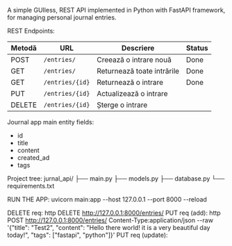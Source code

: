 A simple GUIless, REST API implemented in Python with FastAPI framework, for managing personal journal entries.

REST Endpoints:

| Metodă | URL             | Descriere                  | Status |
| ------ | --------------- | -------------------------- | ------ |
| POST   | `/entries/`     | Creează o intrare nouă     | Done   |
| GET    | `/entries/`     | Returnează toate intrările | Done   |
| GET    | `/entries/{id}` | Returnează o intrare       | Done   |
| PUT    | `/entries/{id}` | Actualizează o intrare     |
| DELETE | `/entries/{id}` | Șterge o intrare           |

Journal app main entity fields:
- id
- title
- content
- created_ad
- tags

Project tree:
jurnal_api/
├── main.py
├── models.py
├── database.py
└── requirements.txt

RUN THE APP: uvicorn main:app --host 127.0.0.1 --port 8000 --reload

DELETE req: http DELETE http://127.0.0.1:8000/entries/<id>
PUT req (add): http POST http://127.0.0.1:8000/entries/ Content-Type:application/json --raw '{\"title\": \"Test2\", \"content\": \"Hello there world! it is a very beautiful day today!\", \"tags\": [\"fastapi\", \"python\"]}'
PUT req (update): 